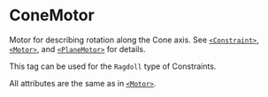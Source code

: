 # ConeMotor

Motor for describing rotation along the Cone axis. See [`<Constraint>`](./../index.md), [`<Motor>`](./../motor/index.md), and [`<PlaneMotor>`](./../planemotor/index.md) for details.

This tag can be used for the `Ragdoll` type of Constraints. 

All attributes are the same as in [`<Motor>`](./../motor/index.md).

